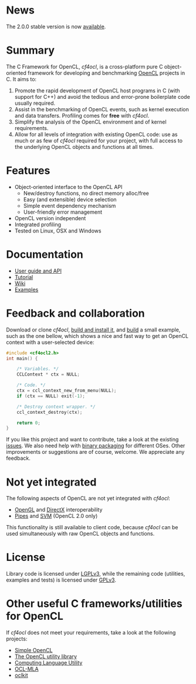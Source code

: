 News
====

The 2.0.0 stable version is now [available](https://github.com/FakenMC/cf4ocl/releases).

Summary
=======

The C Framework for OpenCL, _cf4ocl_, is a cross-platform pure C
object-oriented framework for developing and benchmarking [OpenCL][]
projects in C. It aims to:

1. Promote the rapid development of OpenCL host programs in C (with
support for C++) and avoid the tedious and error-prone boilerplate code
usually required.
2. Assist in the benchmarking of OpenCL events, such as kernel execution
and data transfers. Profiling comes for **free** with _cf4ocl_.
3. Simplify the analysis of the OpenCL environment and of kernel
requirements.
4. Allow for all levels of integration with existing OpenCL code: use as
much or as few of _cf4ocl_ required for your project, with full access
to the underlying OpenCL objects and functions at all times.

Features
========

* Object-oriented interface to the OpenCL API
  * New/destroy functions, no direct memory alloc/free
  * Easy (and extensible) device selection
  * Simple event dependency mechanism
  * User-friendly error management
* OpenCL version independent
* Integrated profiling
* Tested on Linux, OSX and Windows

Documentation
=============

* [User guide and API](http://fakenmc.github.io/cf4ocl/docs/latest/)
* [Tutorial](http://fakenmc.github.io/cf4ocl/docs/latest/tut.html)
* [Wiki](https://github.com/FakenMC/cf4ocl/wiki)
* [Examples](http://fakenmc.github.io/cf4ocl/docs/latest/examples.html)

Feedback and collaboration
==========================

Download or clone _cf4ocl_, [build and install it](https://github.com/FakenMC/cf4ocl/wiki/Build%20and%20install%20from%20source),
and [build](https://github.com/FakenMC/cf4ocl/wiki/Using-cf4ocl-in-a-new-project)
a small example, such as the one bellow, which shows a nice and fast way
to get an OpenCL context with a user-selected device:

```c
#include <cf4ocl2.h>
int main() {

    /* Variables. */
    CCLContext * ctx = NULL;

    /* Code. */
    ctx = ccl_context_new_from_menu(NULL);
    if (ctx == NULL) exit(-1);

    /* Destroy context wrapper. */
    ccl_context_destroy(ctx);

    return 0;
}
```

If you like this project and want to contribute, take a look at the
existing [issues](https://github.com/FakenMC/cf4ocl/issues). We also
need help with [binary packaging](https://github.com/FakenMC/cf4ocl/wiki/Install-the-binaries)
for different OSes. Other improvements or suggestions are of course,
welcome. We appreciate any feedback.

Not yet integrated
==================

The following aspects of OpenCL are not yet integrated with _cf4ocl_:

* [OpenGL](https://github.com/FakenMC/cf4ocl/issues/3) and
[DirectX](https://github.com/FakenMC/cf4ocl/issues/4) interoperability
* [Pipes](https://github.com/FakenMC/cf4ocl/issues/8) and
[SVM](https://github.com/FakenMC/cf4ocl/issues/7) (OpenCL 2.0 only)

This functionality is still available to client code, because _cf4ocl_
can be used simultaneously with raw OpenCL objects and functions.

License
=======

Library code is licensed under [LGPLv3][], while the remaining code
(utilities, examples and tests) is licensed under [GPLv3][].

Other useful C frameworks/utilities for OpenCL
==============================================

If _cf4ocl_ does not meet your requirements, take a look at the following
projects:

* [Simple OpenCL][]
* [The OpenCL utility library][]
* [Computing Language Utility][]
* [OCL-MLA][]
* [oclkit][]

[OpenCL]: http://www.khronos.org/opencl/ "OpenCL"
[LGPLv3]: http://www.gnu.org/licenses/lgpl.html "LGPLv3"
[GPLv3]: http://www.gnu.org/licenses/gpl.html "GPLv3"
[Simple OpenCL]: http://code.google.com/p/simple-opencl/ "Simple OpenCL"
[The OpenCL utility library]: https://github.com/Oblomov/CLU "The OpenCL utility library"
[Computing Language Utility]: https://github.com/Computing-Language-Utility/CLU "Computing Language Utility"
[OCL-MLA]: http://tuxfan.github.io/ocl-mla/ "OCL-MLA"
[oclkit]: https://github.com/matze/oclkit "oclkit"
